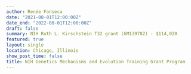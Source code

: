 ```yaml
---
author: Renée Fonseca
date: "2021-08-01T12:00:00Z"
date_end: "2022-08-01T12:00:00Z"
draft: false
summary: NIH Ruth L. Kirschstein T32 grant (GM139782) - $114,020
featured: true
layout: single
location: Chicago, Illinois
show_post_time: false
title: NIH Genetics Mechanisms and Evolution Training Grant Program
---
```


